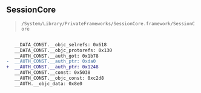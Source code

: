 ## SessionCore

> `/System/Library/PrivateFrameworks/SessionCore.framework/SessionCore`

```diff

   __DATA_CONST.__objc_selrefs: 0x618
   __DATA_CONST.__objc_protorefs: 0x130
   __AUTH_CONST.__auth_got: 0x1b78
-  __AUTH_CONST.__auth_ptr: 0xda0
+  __AUTH_CONST.__auth_ptr: 0x1248
   __AUTH_CONST.__const: 0x5038
   __AUTH_CONST.__objc_const: 0xc2d8
   __AUTH.__objc_data: 0x8e0

```
